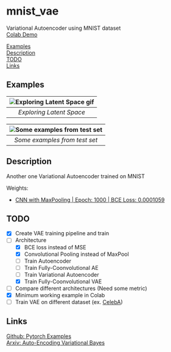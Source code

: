 # mnist_vae
Variational Autoencoder using MNIST dataset  
[Colab Demo](https://colab.research.google.com/drive/1WpfOQZxpkq-eL7eT5kWvJvKTzxKJAww-)  

[Examples](#examples)  
[Description](#description)  
[TODO](#todo)  
[Links](#links)

## Examples  
| ![Exploring Latent Space gif](https://github.com/temirgaliyev/mnist_vae/blob/master/static/example.gif) | 
|:--:| 
| *Exploring Latent Space* |

| ![Some examples from test set](https://github.com/temirgaliyev/mnist_vae/blob/master/static/example.png) | 
|:--:| 
| *Some examples from test set* |

## Description
Another one Variational Autoencoder trained on MNIST  

Weights:
  - [CNN with MaxPooling | Epoch: 1000 | BCE Loss: 0.0001059](https://s3.eu-central-1.amazonaws.com/yela.static/WEIGHT_BCE_MAXP_1000_0.0001059.torch)

## TODO
- [x] Create VAE training pipeline and train
- [ ] Architecture
  - [x] BCE loss instead of MSE
  - [x] Convolutional Pooling instead of MaxPool
  - [ ] Train Autoencoder
  - [ ] Train Fully-Coonvolutional AE
  - [ ] Train Variational Autoencoder
  - [x] Train Fully-Coonvolutional VAE
- [ ] Compare different architectures (Need some metric)
- [x] Minimum working example in Colab
- [ ] Train VAE on different dataset (ex. [CelebA](http://mmlab.ie.cuhk.edu.hk/projects/CelebA.html ))  
  
## Links
[Github: Pytorch Examples](https://github.com/pytorch/examples)  
[Arxiv: Auto-Encoding Variational Bayes](https://arxiv.org/pdf/1312.6114.pdf)  
